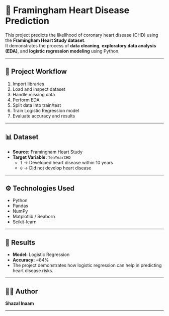 # 🧠 Framingham Heart Disease Prediction

This project predicts the likelihood of coronary heart disease (CHD) using the **Framingham Heart Study dataset**.  
It demonstrates the process of **data cleaning**, **exploratory data analysis (EDA)**, and **logistic regression modeling** using Python.

---

## 🚀 Project Workflow

1. Import libraries  
2. Load and inspect dataset  
3. Handle missing data  
4. Perform EDA  
5. Split data into train/test  
6. Train Logistic Regression model  
7. Evaluate accuracy and results  

---

## 📊 Dataset

- **Source:** Framingham Heart Study  
- **Target Variable:** `TenYearCHD`  
  - `1` → Developed heart disease within 10 years  
  - `0` → Did not develop heart disease  

---

## ⚙️ Technologies Used

- Python  
- Pandas  
- NumPy  
- Matplotlib / Seaborn  
- Scikit-learn  

---

## 🏁 Results

- **Model:** Logistic Regression  
- **Accuracy:** ~84%  
- The project demonstrates how logistic regression can help in predicting heart disease risks.

---

## 👨‍💻 Author
**Shazal Inaam**

---
